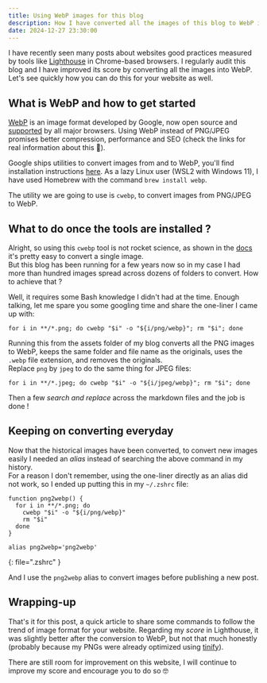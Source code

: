 ```yaml
---
title: Using WebP images for this blog
description: How I have converted all the images of this blog to WebP instead of PNG or JPEG.
date: 2024-12-27 23:30:00
---
```


I have recently seen many posts about websites good practices measured by tools like [Lighthouse](https://developer.chrome.com/docs/lighthouse/) in Chrome-based browsers. I regularly audit this blog and I have improved its score by converting all the images into WebP.  
Let's see quickly how you can do this for your website as well.

## What is WebP and how to get started 
[WebP](https://developers.google.com/speed/webp) is an image format developed by Google, now open source and [supported](https://caniuse.com/webp) by all major browsers. Using WebP instead of PNG/JPEG promises better compression, performance and SEO (check the links for real information about this 🤗).  

Google ships utilities to convert images from and to WebP, you'll find installation instructions [here](https://developers.google.com/speed/webp/docs/precompiled). As a lazy Linux user (WSL2 with Windows 11), I have used Homebrew with the command `brew install webp`.  

The utility we are going to use is `cwebp`, to convert images from PNG/JPEG to WebP.

## What to do once the tools are installed ?
Alright, so using this `cwebp` tool is not rocket science, as shown in the [docs](https://developers.google.com/speed/webp/docs/using#using_cwebp_to_convert_images_to_the_webp_format) it's pretty easy to convert a single image.  
But this blog has been running for a few years now so in my case I had more than hundred images spread across dozens of folders to convert. How to achieve that ?  

Well, it requires some Bash knowledge I didn't had at the time. Enough talking, let me spare you some googling time and share the one-liner I came up with:
```shell
for i in **/*.png; do cwebp "$i" -o "${i/png/webp}"; rm "$i"; done
```
Running this from the assets folder of my blog converts all the PNG images to WebP, keeps the same folder and file name as the originals, uses the `.webp` file extension, and removes the originals.  
Replace `png` by `jpeg` to do the same thing for JPEG files:
```shell
for i in **/*.jpeg; do cwebp "$i" -o "${i/jpeg/webp}"; rm "$i"; done
```
Then a few _search and replace_ across the markdown files and the job is done !

## Keeping on converting everyday
Now that the historical images have been converted, to convert new images easily I needed an _alias_ instead of searching the above command in my history.  
For a reason I don't remember, using the one-liner directly as an alias did not work, so I ended up putting this in my `~/.zshrc` file:
```shell
function png2webp() {
  for i in **/*.png; do
    cwebp "$i" -o "${i/png/webp}"
    rm "$i"
  done
}

alias png2webp='png2webp'
```
{: file=".zshrc" }

And I use the `png2webp` alias to convert images before publishing a new post.

## Wrapping-up
That's it for this post, a quick article to share some commands to follow the trend of image format for your website. Regarding my _score_ in Lighthouse, it was slightly better after the conversion to WebP, but not that much honestly (probably because my PNGs were already optimized using [tinify](https://tinypng.com/)).  

There are still room for improvement on this website, I will continue to improve my score and encourage you to do so 🤓 
